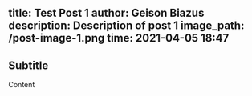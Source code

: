 title: Test Post 1
author: Geison Biazus
description: Description of post 1
image_path: /post-image-1.png
time: 2021-04-05 18:47
--
## Subtitle

Content

